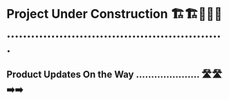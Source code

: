 # Project Under Construction 🏗️🏗️🚧🚧🚧 ......................................................

## Product Updates On the Way ..................... 🛣️🛣️➡️➡️











